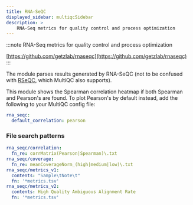 ```yaml
---
title: RNA-SeQC
displayed_sidebar: multiqcSidebar
description: >
    RNA-Seq metrics for quality control and process optimization
---
```


<!--
~~~~~ DO NOT EDIT ~~~~~
This file is autogenerated from the MultiQC module python docstring.
Do not edit the markdown, it will be overwritten.

File path for the source of this content: multiqc/modules/rna_seqc/rna_seqc.py
~~~~~~~~~~~~~~~~~~~~~~~
-->

:::note
RNA-Seq metrics for quality control and process optimization

[https://github.com/getzlab/rnaseqc](https://github.com/getzlab/rnaseqc)
:::

The module parses results generated by RNA-SeQC (not to be confused with
[RSeQC](http://rseqc.sourceforge.net/), which MultiQC also supports).

This module shows the Spearman correlation heatmap if both
Spearman and Pearson's are found. To plot Pearson's by default instead,
add the following to your MultiQC config file:

```yaml
rna_seqc:
  default_correlation: pearson
```

### File search patterns

```yaml
rna_seqc/correlation:
  fn_re: corrMatrix(Pearson|Spearman)\.txt
rna_seqc/coverage:
  fn_re: meanCoverageNorm_(high|medium|low)\.txt
rna_seqc/metrics_v1:
  contents: "Sample\tNote\t"
  fn: '*metrics.tsv'
rna_seqc/metrics_v2:
  contents: High Quality Ambiguous Alignment Rate
  fn: '*metrics.tsv'
```
    